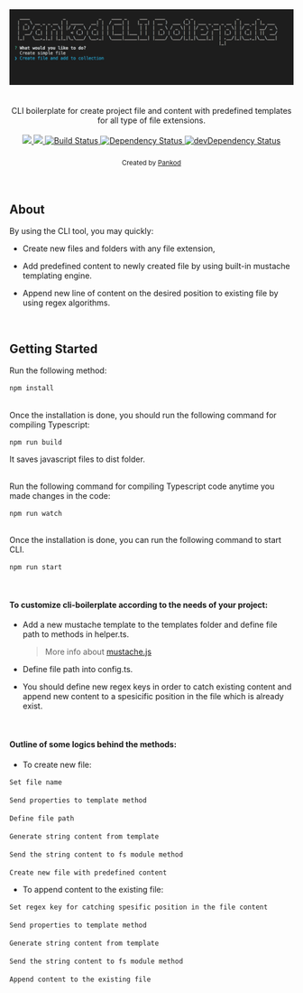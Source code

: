 
<div align="center">
 <img width="600" src="./cli.gif" >
</div>
<br/>
<br/>

<div align="center">
CLI boilerplate for create  project file and content with predefined templates for all type of file extensions.

</div>
<br/>

<div align="center">
    <!-- Code Climate -->
  <a href="https://codeclimate.com/github/pankod/cli-boilerplate/maintainability">
	<img src="https://api.codeclimate.com/v1/badges/ae7611b90e9c2121eed6/maintainability" />
  </a>
  <a href="https://codeclimate.com/github/pankod/cli-boilerplate/test_coverage">
  	<img src="https://api.codeclimate.com/v1/badges/ae7611b90e9c2121eed6/test_coverage" />
  </a>
  <!-- Build Status -->
  <a href="https://travis-ci.org/pankod/cli-boilerplate">
    <img src="https://travis-ci.org/pankod/cli-boilerplate.svg?branch=master" alt="Build Status" />
  </a>
  <!-- Dependency Status -->
  <a href="https://david-dm.org/pankod/cli-boilerplate">
    <img src="https://david-dm.org/pankod/cli-boilerplate.svg" alt="Dependency Status" />
  </a>
  <!-- devDependency Status -->
  <a href="https://david-dm.org/pankod/cli-boilerplate#info=devDependencies">
    <img src="https://david-dm.org/pankod/cli-boilerplate/dev-status.svg" alt="devDependency Status" />
  </a>
</div>

<br/>
<div align="center">
  <sub>Created by <a href="https://www.pankod.com">Pankod</a></sub>
</div>
<br/>

<br/>

## About

 By using the CLI tool, you may quickly:

   - Create new files and folders with any file extension,

  -  Add predefined content to newly created file by using built-in mustache templating engine.

  - Append new line of content on the desired position to existing file by using regex algorithms.

<br/>

## Getting Started


Run the following method:


```sh
npm install
```
<br/>
Once the installation is done, you should run the following command for compiling Typescript:

 ```
 npm run build
 ```

 It saves javascript files to dist folder.

<br/>
Run the following command for compiling Typescript code anytime you made changes in the code:

 ```
 npm run watch
 ```
<br/>
 Once the installation is done, you can run the following command to start CLI.

 ```
 npm run start
 ```

<br/>


#### To customize cli-boilerplate according to the needs of your project:

- Add a new mustache template to the templates folder and define file path to methods in helper.ts.

    > More info about [mustache.js](https://github.com/janl/mustache.js)

- Define file path into config.ts.

- You should define new regex keys in order to catch existing content and append new content to a spesicific position in the file which is already exist.


<br/>

#### Outline of some logics behind the methods:

- To create new file:

```
Set file name

Send properties to template method

Define file path

Generate string content from template

Send the string content to fs module method

Create new file with predefined content
````


- To append content to the existing file:
```
Set regex key for catching spesific position in the file content

Send properties to template method

Generate string content from template

Send the string content to fs module method

Append content to the existing file
```



